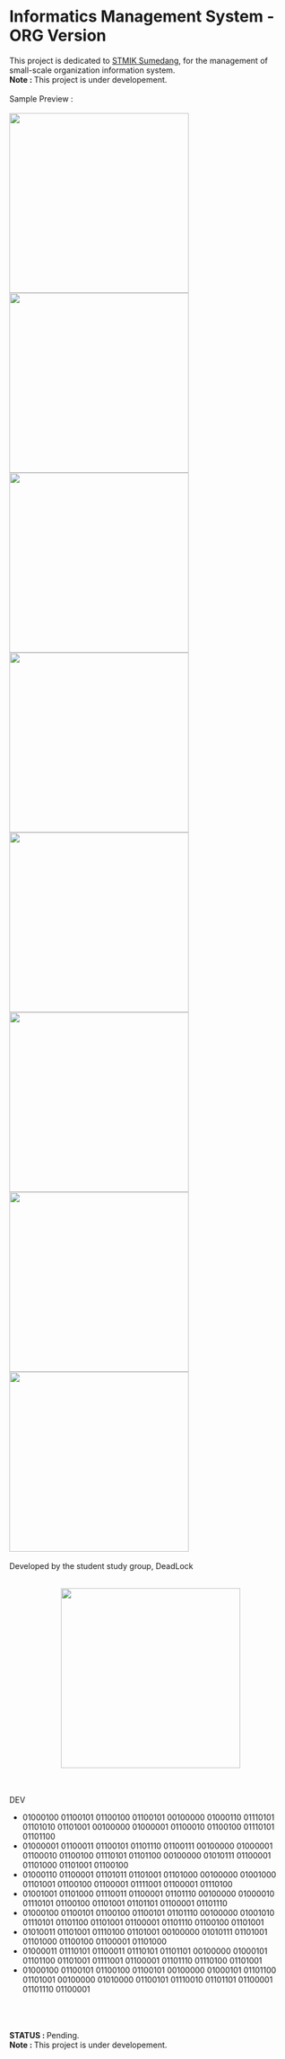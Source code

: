 # Informatics Management System - ORG Version
This project is dedicated to <a href="https://stmik-sumedang.ac.id">STMIK Sumedang</a>, for the management of small-scale organization information system.
</br><b>Note : </b> This project is under developement.
</br></br>
Sample Preview :</br></br>
<img src="https://raw.githubusercontent.com/defuj/informatics-management-system/master/preview/4.png" width="320" float="left"></img>
<img src="https://raw.githubusercontent.com/defuj/informatics-management-system/master/preview/5.png" width="320" float="left"></img></br>
<img src="https://raw.githubusercontent.com/defuj/informatics-management-system/master/preview/6.png" width="320" float="left"></img>
<img src="https://raw.githubusercontent.com/defuj/informatics-management-system/master/preview/9.png" width="320" float="left"></img></br>
<img src="https://raw.githubusercontent.com/defuj/informatics-management-system/master/preview/10.png" width="320" float="left"></img>
<img src="https://raw.githubusercontent.com/defuj/informatics-management-system/master/preview/11.png" width="320" float="left"></img></br>
<img src="https://raw.githubusercontent.com/defuj/informatics-management-system/master/preview/12.png" width="320" float="left"></img>
<img src="https://raw.githubusercontent.com/defuj/informatics-management-system/master/preview/13.png" width="320" float="left"></img>
</br></br>
Developed by the student study group, DeadLock</br></br>
<p align="center"><img src="https://raw.githubusercontent.com/defuj/informatics-management-system/master/preview/deadlcok.png" width="320" align="middle"></img></p>
</br></br>
DEV </br>
<ul>
<li>01000100 01100101 01100100 01100101 00100000 01000110 01110101 01101010 01101001 00100000 01000001 01100010 01100100 01110101 01101100</li>
<li>01000001 01100011 01100101 01101110 01100111 00100000 01000001 01100010 01100100 01110101 01101100 00100000 01010111 01100001 01101000 01101001 01100100</li>
<li>01000110 01100001 01101011 01101001 01101000 00100000 01001000 01101001 01100100 01100001 01111001 01100001 01110100</li>
<li>01001001 01101000 01110011 01100001 01101110 00100000 01000010 01110101 01100100 01101001 01101101 01100001 01101110</li>
<li>01000100 01100101 01100100 01100101 01101110 00100000 01001010 01110101 01101100 01101001 01100001 01101110 01100100 01101001</li>
<li>01010011 01101001 01110100 01101001 00100000 01010111 01101001 01101000 01100100 01100001 01101000</li>
<li>01000011 01110101 01100011 01110101 01101101 00100000 01000101 01101100 01101001 01111001 01100001 01101110 01110100 01101001</li>
<li>01000100 01100101 01100100 01100101 00100000 01000101 01101100 01101001 00100000 01010000 01100101 01110010 01101101 01100001 01101110 01100001</li>
</ul>
</br>
</br></br>
<b>STATUS : </b> Pending.</br>
<b>Note : </b> This project is under developement.
